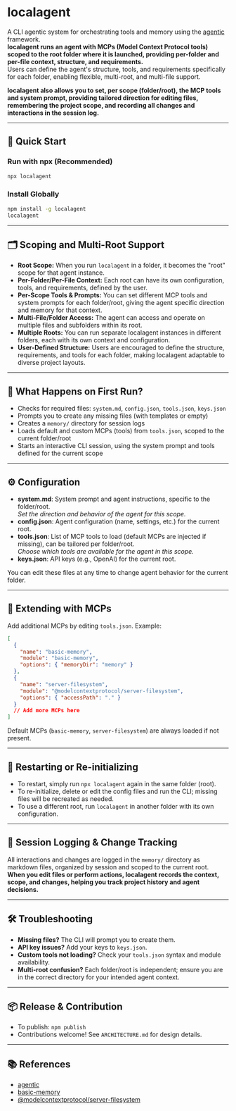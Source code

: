# localagent

A CLI agentic system for orchestrating tools and memory using the [agentic](https://github.com/transitive-bullshit/agentic) framework.  
**localagent runs an agent with MCPs (Model Context Protocol tools) scoped to the root folder where it is launched, providing per-folder and per-file context, structure, and requirements.**  
Users can define the agent's structure, tools, and requirements specifically for each folder, enabling flexible, multi-root, and multi-file support.

**localagent also allows you to set, per scope (folder/root), the MCP tools and system prompt, providing tailored direction for editing files, remembering the project scope, and recording all changes and interactions in the session log.**

---

## 🚀 Quick Start

### Run with npx (Recommended)

```sh
npx localagent
```

### Install Globally

```sh
npm install -g localagent
localagent
```

---

## 🗂️ Scoping and Multi-Root Support

- **Root Scope:** When you run `localagent` in a folder, it becomes the "root" scope for that agent instance.
- **Per-Folder/Per-File Context:** Each root can have its own configuration, tools, and requirements, defined by the user.
- **Per-Scope Tools & Prompts:** You can set different MCP tools and system prompts for each folder/root, giving the agent specific direction and memory for that context.
- **Multi-File/Folder Access:** The agent can access and operate on multiple files and subfolders within its root.
- **Multiple Roots:** You can run separate localagent instances in different folders, each with its own context and configuration.
- **User-Defined Structure:** Users are encouraged to define the structure, requirements, and tools for each folder, making localagent adaptable to diverse project layouts.

---

## 🏁 What Happens on First Run?

- Checks for required files: `system.md`, `config.json`, `tools.json`, `keys.json`
- Prompts you to create any missing files (with templates or empty)
- Creates a `memory/` directory for session logs
- Loads default and custom MCPs (tools) from `tools.json`, scoped to the current folder/root
- Starts an interactive CLI session, using the system prompt and tools defined for the current scope

---

## ⚙️ Configuration

- **system.md**: System prompt and agent instructions, specific to the folder/root.  
  _Set the direction and behavior of the agent for this scope._
- **config.json**: Agent configuration (name, settings, etc.) for the current root.
- **tools.json**: List of MCP tools to load (default MCPs are injected if missing), can be tailored per folder/root.  
  _Choose which tools are available for the agent in this scope._
- **keys.json**: API keys (e.g., OpenAI) for the current root.

You can edit these files at any time to change agent behavior for the current folder.

---

## 🧩 Extending with MCPs

Add additional MCPs by editing `tools.json`. Example:

```json
[
  {
    "name": "basic-memory",
    "module": "basic-memory",
    "options": { "memoryDir": "memory" }
  },
  {
    "name": "server-filesystem",
    "module": "@modelcontextprotocol/server-filesystem",
    "options": { "accessPath": "." }
  }
  // Add more MCPs here
]
```

Default MCPs (`basic-memory`, `server-filesystem`) are always loaded if not present.

---

## 🔄 Restarting or Re-initializing

- To restart, simply run `npx localagent` again in the same folder (root).
- To re-initialize, delete or edit the config files and run the CLI; missing files will be recreated as needed.
- To use a different root, run `localagent` in another folder with its own configuration.

---

## 📝 Session Logging & Change Tracking

All interactions and changes are logged in the `memory/` directory as markdown files, organized by session and scoped to the current root.  
**When you edit files or perform actions, localagent records the context, scope, and changes, helping you track project history and agent decisions.**

---

## 🛠️ Troubleshooting

- **Missing files?** The CLI will prompt you to create them.
- **API key issues?** Add your keys to `keys.json`.
- **Custom tools not loading?** Check your `tools.json` syntax and module availability.
- **Multi-root confusion?** Each folder/root is independent; ensure you are in the correct directory for your intended agent context.

---

## 📦 Release & Contribution

- To publish: `npm publish`
- Contributions welcome! See `ARCHITECTURE.md` for design details.

---

## 📚 References

- [agentic](https://github.com/transitive-bullshit/agentic)
- [basic-memory](https://github.com/basicmachines-co/basic-memory)
- [@modelcontextprotocol/server-filesystem](https://github.com/modelcontextprotocol/server-filesystem)